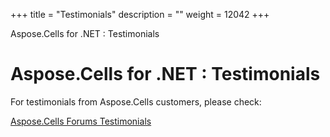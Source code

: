 +++
title = "Testimonials" 
description = "" 
weight = 12042 
+++

Aspose.Cells for .NET : Testimonials  

# Aspose.Cells for .NET : Testimonials


For testimonials from Aspose.Cells customers, please check:

[Aspose.Cells Forums Testimonials](http://www.aspose.com/Community/Forums/9029/ShowPost.aspx)

